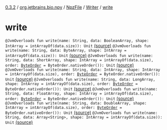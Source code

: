 [0.3.2](../../../index.md) / [org.jetbrains.bio.npy](../../index.md) / [NpzFile](../index.md) / [Writer](index.md) / [write](.)

# write

`@JvmOverloads fun write(name: String, data: BooleanArray, shape: IntArray = intArrayOf(data.size)): Unit` [(source)](https://github.com/JetBrains-Research/npy/blob/0.3.2/src/main/kotlin/org/jetbrains/bio/npy/Npz.kt#L121)
`@JvmOverloads fun write(name: String, data: ByteArray, shape: IntArray = intArrayOf(data.size)): Unit` [(source)](https://github.com/JetBrains-Research/npy/blob/0.3.2/src/main/kotlin/org/jetbrains/bio/npy/Npz.kt#L126)
`@JvmOverloads fun write(name: String, data: ShortArray, shape: IntArray = intArrayOf(data.size), order: `[`ByteOrder`](http://docs.oracle.com/javase/6/docs/api/java/nio/ByteOrder.html)` = ByteOrder.nativeOrder()): Unit` [(source)](https://github.com/JetBrains-Research/npy/blob/0.3.2/src/main/kotlin/org/jetbrains/bio/npy/Npz.kt#L131)
`@JvmOverloads fun write(name: String, data: IntArray, shape: IntArray = intArrayOf(data.size), order: `[`ByteOrder`](http://docs.oracle.com/javase/6/docs/api/java/nio/ByteOrder.html)` = ByteOrder.nativeOrder()): Unit` [(source)](https://github.com/JetBrains-Research/npy/blob/0.3.2/src/main/kotlin/org/jetbrains/bio/npy/Npz.kt#L137)
`@JvmOverloads fun write(name: String, data: LongArray, shape: IntArray = intArrayOf(data.size), order: `[`ByteOrder`](http://docs.oracle.com/javase/6/docs/api/java/nio/ByteOrder.html)` = ByteOrder.nativeOrder()): Unit` [(source)](https://github.com/JetBrains-Research/npy/blob/0.3.2/src/main/kotlin/org/jetbrains/bio/npy/Npz.kt#L143)
`@JvmOverloads fun write(name: String, data: FloatArray, shape: IntArray = intArrayOf(data.size), order: `[`ByteOrder`](http://docs.oracle.com/javase/6/docs/api/java/nio/ByteOrder.html)` = ByteOrder.nativeOrder()): Unit` [(source)](https://github.com/JetBrains-Research/npy/blob/0.3.2/src/main/kotlin/org/jetbrains/bio/npy/Npz.kt#L149)
`@JvmOverloads fun write(name: String, data: DoubleArray, shape: IntArray = intArrayOf(data.size), order: `[`ByteOrder`](http://docs.oracle.com/javase/6/docs/api/java/nio/ByteOrder.html)` = ByteOrder.nativeOrder()): Unit` [(source)](https://github.com/JetBrains-Research/npy/blob/0.3.2/src/main/kotlin/org/jetbrains/bio/npy/Npz.kt#L155)
`@JvmOverloads fun write(name: String, data: Array<String>, shape: IntArray = intArrayOf(data.size)): Unit` [(source)](https://github.com/JetBrains-Research/npy/blob/0.3.2/src/main/kotlin/org/jetbrains/bio/npy/Npz.kt#L161)